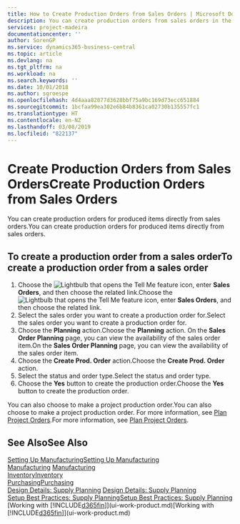 ```yaml
---
title: How to Create Production Orders from Sales Orders | Microsoft Docs
description: You can create production orders from sales orders in the Sales & Marketing department.
services: project-madeira
documentationcenter: ''
author: SorenGP
ms.service: dynamics365-business-central
ms.topic: article
ms.devlang: na
ms.tgt_pltfrm: na
ms.workload: na
ms.search.keywords: ''
ms.date: 10/01/2018
ms.author: sgroespe
ms.openlocfilehash: 4d4aaa82077d3628bbf75a9bc169d73ecc651884
ms.sourcegitcommit: 1bcfaa99ea302e6b84b8361ca02730b135557fc1
ms.translationtype: HT
ms.contentlocale: en-NZ
ms.lasthandoff: 03/08/2019
ms.locfileid: "822137"
---
```

# <a name="create-production-orders-from-sales-orders"></a><span data-ttu-id="c6401-103">Create Production Orders from Sales Orders</span><span class="sxs-lookup"><span data-stu-id="c6401-103">Create Production Orders from Sales Orders</span></span>
<span data-ttu-id="c6401-104">You can create production orders for produced items directly from sales orders.</span><span class="sxs-lookup"><span data-stu-id="c6401-104">You can create production orders for produced items directly from sales orders.</span></span>  

## <a name="to-create-a-production-order-from-a-sales-order"></a><span data-ttu-id="c6401-105">To create a production order from a sales order</span><span class="sxs-lookup"><span data-stu-id="c6401-105">To create a production order from a sales order</span></span>  

1.  <span data-ttu-id="c6401-106">Choose the ![Lightbulb that opens the Tell Me feature](media/ui-search/search_small.png "Tell me what you want to do") icon, enter **Sales Orders**, and then choose the related link.</span><span class="sxs-lookup"><span data-stu-id="c6401-106">Choose the ![Lightbulb that opens the Tell Me feature](media/ui-search/search_small.png "Tell me what you want to do") icon, enter **Sales Orders**, and then choose the related link.</span></span>  
2.  <span data-ttu-id="c6401-107">Select the sales order you want to create a production order for.</span><span class="sxs-lookup"><span data-stu-id="c6401-107">Select the sales order you want to create a production order for.</span></span>  
3.  <span data-ttu-id="c6401-108">Choose the **Planning** action.</span><span class="sxs-lookup"><span data-stu-id="c6401-108">Choose the **Planning** action.</span></span> <span data-ttu-id="c6401-109">On the **Sales Order Planning** page, you can view the availability of the sales order item.</span><span class="sxs-lookup"><span data-stu-id="c6401-109">On the **Sales Order Planning** page, you can view the availability of the sales order item.</span></span>  
4.  <span data-ttu-id="c6401-110">Choose the **Create Prod. Order** action.</span><span class="sxs-lookup"><span data-stu-id="c6401-110">Choose the **Create Prod. Order** action.</span></span>  
5.  <span data-ttu-id="c6401-111">Select the status and order type.</span><span class="sxs-lookup"><span data-stu-id="c6401-111">Select the status and order type.</span></span>  
6.  <span data-ttu-id="c6401-112">Choose the **Yes** button to create the production order.</span><span class="sxs-lookup"><span data-stu-id="c6401-112">Choose the **Yes** button to create the production order.</span></span>

<span data-ttu-id="c6401-113">You can also choose to make a project production order.</span><span class="sxs-lookup"><span data-stu-id="c6401-113">You can also choose to make a project production order.</span></span> <span data-ttu-id="c6401-114">For more information, see [Plan Project Orders](production-how-to-plan-project-orders.md).</span><span class="sxs-lookup"><span data-stu-id="c6401-114">For more information, see [Plan Project Orders](production-how-to-plan-project-orders.md).</span></span>   

## <a name="see-also"></a><span data-ttu-id="c6401-115">See Also</span><span class="sxs-lookup"><span data-stu-id="c6401-115">See Also</span></span>  
[<span data-ttu-id="c6401-116">Setting Up Manufacturing</span><span class="sxs-lookup"><span data-stu-id="c6401-116">Setting Up Manufacturing</span></span>](production-configure-production-processes.md)  
<span data-ttu-id="c6401-117">[Manufacturing](production-manage-manufacturing.md)  </span><span class="sxs-lookup"><span data-stu-id="c6401-117">[Manufacturing](production-manage-manufacturing.md)  </span></span>  
[<span data-ttu-id="c6401-118">Inventory</span><span class="sxs-lookup"><span data-stu-id="c6401-118">Inventory</span></span>](inventory-manage-inventory.md)  
[<span data-ttu-id="c6401-119">Purchasing</span><span class="sxs-lookup"><span data-stu-id="c6401-119">Purchasing</span></span>](purchasing-manage-purchasing.md)  
<span data-ttu-id="c6401-120">[Design Details: Supply Planning](design-details-supply-planning.md) </span><span class="sxs-lookup"><span data-stu-id="c6401-120">[Design Details: Supply Planning](design-details-supply-planning.md) </span></span>  
[<span data-ttu-id="c6401-121">Setup Best Practices: Supply Planning</span><span class="sxs-lookup"><span data-stu-id="c6401-121">Setup Best Practices: Supply Planning</span></span>](setup-best-practices-supply-planning.md)  
<span data-ttu-id="c6401-122">[Working with [!INCLUDE[d365fin](includes/d365fin_md.md)]](ui-work-product.md)</span><span class="sxs-lookup"><span data-stu-id="c6401-122">[Working with [!INCLUDE[d365fin](includes/d365fin_md.md)]](ui-work-product.md)</span></span>
